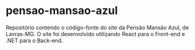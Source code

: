 # pensao-mansao-azul
Repositório contendo o código-fonte do site da Pensão Mansão Azul, de Lavras-MG. O site foi desenvolvido utilizando React para o Front-end e .NET para o Back-end.
